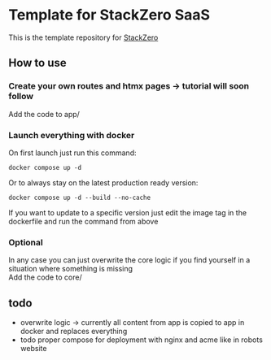 # Template for StackZero SaaS
This is the template repository for [StackZero](https://github.com/RobertFent/StackZero)

## How to use
### Create your own routes and htmx pages -> tutorial will soon follow
Add the code to app/
### Launch everything with docker
On first launch just run this command:
```
docker compose up -d 
```
Or to always stay on the latest production ready version:
```
docker compose up -d --build --no-cache
```
If you want to update to a specific version just edit the image tag in the dockerfile and run the command from above

### Optional
In any case you can just overwrite the core logic if you find yourself in a situation where something is missing<br>
Add the code to core/
## todo

- overwrite logic -> currently all content from app is copied to app in docker and replaces everything
- todo proper compose for deployment with nginx and acme like in robots website